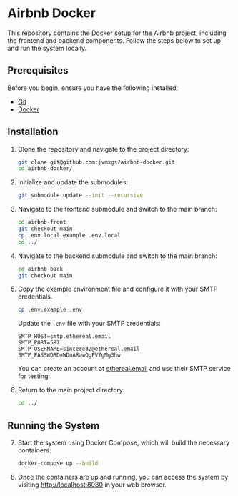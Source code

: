 # Airbnb Docker

This repository contains the Docker setup for the Airbnb project, including the frontend and backend components. Follow the steps below to set up and run the system locally.

## Prerequisites

Before you begin, ensure you have the following installed:

- [Git](https://git-scm.com/)
- [Docker](https://www.docker.com/get-started)

## Installation

1. Clone the repository and navigate to the project directory:

    ```bash
    git clone git@github.com:jvmxgs/airbnb-docker.git
    cd airbnb-docker/
    ```

2. Initialize and update the submodules:

    ```bash
    git submodule update --init --recursive
    ```

3. Navigate to the frontend submodule and switch to the main branch:

    ```bash
    cd airbnb-front
    git checkout main
    cp .env.local.example .env.local
    cd ../
    ```

4. Navigate to the backend submodule and switch to the main branch:

    ```bash
    cd airbnb-back
    git checkout main
    ```

5. Copy the example environment file and configure it with your SMTP credentials.

    ```bash
    cp .env.example .env
    ```

    Update the `.env` file with your SMTP credentials:

    ```env
    SMTP_HOST=smtp.ethereal.email
    SMTP_PORT=587
    SMTP_USERNAME=sincere32@ethereal.email
    SMTP_PASSWORD=WDuARawQgPV7gMg3hw
    ```
    You can create an account at [ethereal.email](https://ethereal.email) and use their SMTP service for testing:

6. Return to the main project directory:

    ```bash
    cd ../
    ```

## Running the System

7. Start the system using Docker Compose, which will build the necessary containers:

    ```bash
    docker-compose up --build
    ```

8. Once the containers are up and running, you can access the system by visiting [http://localhost:8080](http://localhost:8080) in your web browser.
